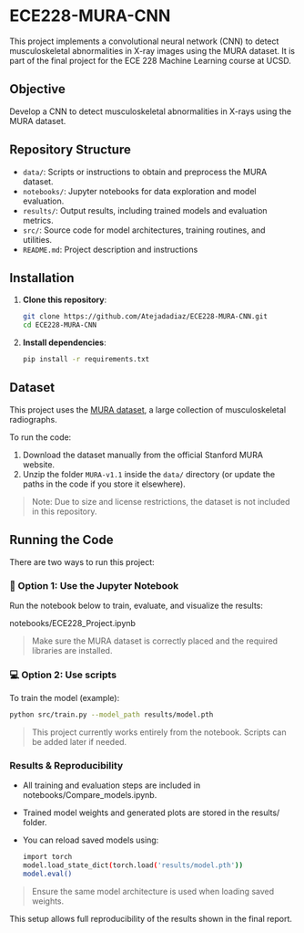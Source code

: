 # ECE228-MURA-CNN

This project implements a convolutional neural network (CNN) to detect musculoskeletal abnormalities in X-ray images using the MURA dataset. It is part of the final project for the ECE 228 Machine Learning course at UCSD.

## Objective

Develop a CNN to detect musculoskeletal abnormalities in X-rays using the MURA dataset.

## Repository Structure
- `data/`: Scripts or instructions to obtain and preprocess the MURA dataset.
- `notebooks/`: Jupyter notebooks for data exploration and model evaluation.
- `results/`: Output results, including trained models and evaluation metrics.
- `src/`: Source code for model architectures, training routines, and utilities.
- `README.md`: Project description and instructions

## Installation

1. **Clone this repository**:

   ```bash
   git clone https://github.com/Atejadadiaz/ECE228-MURA-CNN.git
   cd ECE228-MURA-CNN
   ```
2. **Install dependencies**:

   ```bash
   pip install -r requirements.txt
   ```
## Dataset

This project uses the [MURA dataset](https://stanfordmlgroup.github.io/competitions/mura/), a large collection of musculoskeletal radiographs.

To run the code:

1. Download the dataset manually from the official Stanford MURA website.
2. Unzip the folder `MURA-v1.1` inside the `data/` directory (or update the paths in the code if you store it elsewhere).

> Note: Due to size and license restrictions, the dataset is not included in this repository.

## Running the Code

There are two ways to run this project:

### 📘 Option 1: Use the Jupyter Notebook

Run the notebook below to train, evaluate, and visualize the results:

notebooks/ECE228_Project.ipynb

> Make sure the MURA dataset is correctly placed and the required libraries are installed.

### 💻 Option 2: Use scripts 

To train the model (example):

   ```bash
   python src/train.py --model_path results/model.pth
   ```
> This project currently works entirely from the notebook. Scripts can be added later if needed.


### Results & Reproducibility

* All training and evaluation steps are included in notebooks/Compare_models.ipynb.

* Trained model weights and generated plots are stored in the results/ folder.

* You can reload saved models using:

   ```bash
   import torch
   model.load_state_dict(torch.load('results/model.pth'))
   model.eval()
   ```
> Ensure the same model architecture is used when loading saved weights.

This setup allows full reproducibility of the results shown in the final report.
